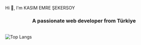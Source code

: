 <div align="center>
![MasterHead](https://i.ytimg.com/vi/PaxZLE3IDlY/maxresdefault.jpg)

<h1 align="center">Hi 👋, I'm KASIM EMRE ŞEKERSOY</h1>
<h3 align="center">A passionate web developer from Türkiye</h3>
<br>
<img align="center" src="https://github-readme-stats.vercel.app/api/top-langs/?username=KASIMEMRE&langs_count=10&theme=radical" alt="Top Langs" />
</div>
